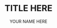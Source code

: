 ---  
layout: post  
title: "TITLE HERE"  
tags: [bibliographic annotation, fieldbook]  
author: YOUR NAME HERE 
---